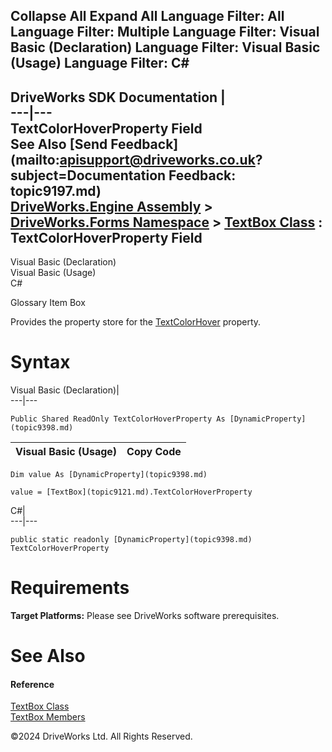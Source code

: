        

 Collapse All Expand All  Language Filter: All  Language Filter: Multiple  Language Filter: Visual Basic (Declaration) Language Filter: Visual Basic (Usage) Language Filter: C#  
---  
DriveWorks SDK Documentation  |   
---|---  
TextColorHoverProperty Field   
See Also [Send Feedback](mailto:apisupport@driveworks.co.uk?subject=Documentation Feedback: topic9197.md)  
[DriveWorks.Engine Assembly](topic2156.md) > [DriveWorks.Forms Namespace](topic7266.md) > [TextBox Class](topic9121.md) : TextColorHoverProperty Field  
---  
  
Visual Basic (Declaration)    
Visual Basic (Usage)    
C# 

Glossary Item Box

Provides the property store for the [TextColorHover](topic9166.md) property. 

# Syntax

Visual Basic (Declaration)|   
---|---  
      
    
    Public Shared ReadOnly TextColorHoverProperty As [DynamicProperty](topic9398.md)  
  
Visual Basic (Usage)| Copy Code  
---|---  
      
    
    Dim value As [DynamicProperty](topic9398.md)
     
    value = [TextBox](topic9121.md).TextColorHoverProperty  
  
C#|   
---|---  
      
    
    public static readonly [DynamicProperty](topic9398.md) TextColorHoverProperty  
  
# Requirements

**Target Platforms:** Please see DriveWorks software prerequisites.

# See Also

#### Reference

[TextBox Class](topic9121.md)   
[TextBox Members](topic9122.md)

©2024 DriveWorks Ltd. All Rights Reserved.
